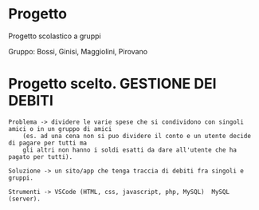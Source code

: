 # Progetto
Progetto scolastico a gruppi

Gruppo: Bossi, Ginisi, Maggiolini, Pirovano


# Progetto scelto. GESTIONE DEI DEBITI


	Problema -> dividere le varie spese che si condividono con singoli amici o in un gruppo di amici  
		(es. ad una cena non si puo dividere il conto e un utente decide di pagare per tutti ma 
		gli altri non hanno i soldi esatti da dare all'utente che ha pagato per tutti).
		
	Soluzione -> un sito/app che tenga traccia di debiti fra singoli e gruppi.

	Strumenti -> VSCode (HTML, css, javascript, php, MySQL)  MySQL (server).
